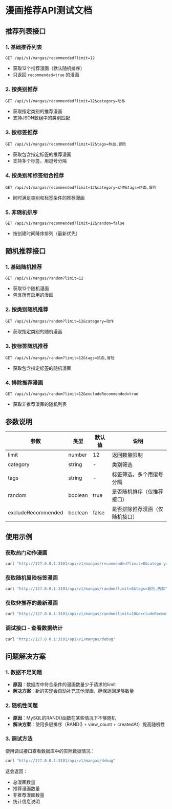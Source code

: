 # 漫画推荐API测试文档

## 推荐列表接口

### 1. 基础推荐列表
```
GET /api/v1/mangas/recommended?limit=12
```
- 获取12个推荐漫画（默认随机排序）
- 只返回 `recommended=true` 的漫画

### 2. 按类别推荐
```
GET /api/v1/mangas/recommended?limit=12&category=动作
```
- 获取指定类别的推荐漫画
- 支持JSON数组中的类别匹配

### 3. 按标签推荐
```
GET /api/v1/mangas/recommended?limit=12&tags=热血,冒险
```
- 获取包含指定标签的推荐漫画
- 支持多个标签，用逗号分隔

### 4. 按类别和标签组合推荐
```
GET /api/v1/mangas/recommended?limit=12&category=动作&tags=热血,冒险
```
- 同时满足类别和标签条件的推荐漫画

### 5. 非随机排序
```
GET /api/v1/mangas/recommended?limit=12&random=false
```
- 按创建时间降序排列（最新优先）

## 随机推荐接口

### 1. 基础随机推荐
```
GET /api/v1/mangas/random?limit=12
```
- 获取12个随机漫画
- 包含所有启用的漫画

### 2. 按类别随机推荐
```
GET /api/v1/mangas/random?limit=12&category=动作
```
- 获取指定类别的随机漫画

### 3. 按标签随机推荐
```
GET /api/v1/mangas/random?limit=12&tags=热血,冒险
```
- 获取包含指定标签的随机漫画

### 4. 排除推荐漫画
```
GET /api/v1/mangas/random?limit=12&excludeRecommended=true
```
- 获取非推荐漫画的随机列表

## 参数说明

| 参数 | 类型 | 默认值 | 说明 |
|------|------|--------|------|
| limit | number | 12 | 返回数量限制 |
| category | string | - | 类别筛选 |
| tags | string | - | 标签筛选，多个用逗号分隔 |
| random | boolean | true | 是否随机排序（仅推荐接口） |
| excludeRecommended | boolean | false | 是否排除推荐漫画（仅随机接口） |

## 使用示例

### 获取热门动作漫画
```bash
curl "http://127.0.0.1:3101/api/v1/mangas/recommended?limit=8&category=动作&random=true"
```

### 获取随机冒险标签漫画
```bash
curl "http://127.0.0.1:3101/api/v1/mangas/random?limit=6&tags=冒险,热血"
```

### 获取非推荐的最新漫画
```bash
curl "http://127.0.0.1:3101/api/v1/mangas/random?limit=10&excludeRecommended=true"
```

### 调试接口 - 查看数据统计
```bash
curl "http://127.0.0.1:3101/api/v1/mangas/debug"
```

## 问题解决方案

### 1. 数据不足问题
- **原因**：数据库中符合条件的漫画数量少于请求的limit
- **解决方案**：新的实现会自动补充其他漫画，确保返回足够数量

### 2. 随机性问题
- **原因**：MySQL的RAND()函数在某些情况下不够随机
- **解决方案**：使用多层排序（RAND() + view_count + createdAt）提高随机性

### 3. 调试方法
使用调试接口查看数据库中的实际数据情况：
```bash
curl "http://127.0.0.1:3101/api/v1/mangas/debug"
```

这会返回：
- 总漫画数量
- 推荐漫画数量
- 非推荐漫画数量
- 统计信息说明
